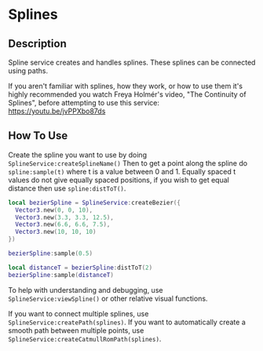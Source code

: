 # Splines

## Description

Spline service creates and handles splines.
These splines can be connected using paths.

If you aren't familiar with splines, how they work, or how to use them
it's highly recommended you watch Freya Holmér's video, "The Continuity of Splines",
before attempting to use this service: https://youtu.be/jvPPXbo87ds

## How To Use

Create the spline you want to use by doing `SplineService:createSplineName()`
Then to get a point along the spline do `spline:sample(t)` where t is a value between 0 and 1.
Equally spaced t values do not give equally spaced positions, if you wish to get equal distance
then use `spline:distToT()`.

```lua
local bezierSpline = SplineService:createBezier({
  Vector3.new(0, 0, 10),
  Vector3.new(3.3, 3.3, 12.5),
  Vector3.new(6.6, 6.6, 7.5),
  Vector3.new(10, 10, 10)
})

bezierSpline:sample(0.5)

local distanceT = bezierSpline:distToT(2)
bezierSpline:sample(distanceT)
```

To help with understanding and debugging, use `SplineService:viewSpline()` or other relative
visual functions.

If you want to connect multiple splines, use `SplineService:createPath(splines)`.
If you want to automatically create a smooth path between multiple
points, use `SplineService:createCatmullRomPath(splines)`.
